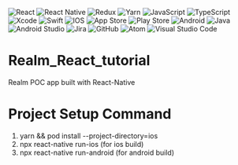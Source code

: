 ![React](https://img.shields.io/badge/react-%2320232a.svg?style=flat&logo=react&logoColor=%2361DAFB)
![React Native](https://img.shields.io/badge/react_native-%2320232a.svg?style=flat&logo=react&logoColor=%2361DAFB)
![Redux](https://img.shields.io/badge/redux-%23593d88.svg?style=flat&logo=redux&logoColor=white)
![Yarn](https://img.shields.io/badge/yarn-%232C8EBB.svg?style=flat&logo=yarn&logoColor=white)
![JavaScript](https://img.shields.io/badge/javascript-%23323330.svg?style=flat&logo=javascript&logoColor=%23F7DF1E)
![TypeScript](https://img.shields.io/badge/typescript-%23007ACC.svg?style=flat&logo=typescript&logoColor=white)
![Xcode](https://img.shields.io/badge/Xcode-007ACC?style=flat&logo=Xcode&logoColor=white)
![Swift](https://img.shields.io/badge/swift-F54A2A?style=flat&logo=swift&logoColor=white)
![IOS](https://img.shields.io/badge/iOS-000000?style=flat&logo=ios&logoColor=white)
![App Store](https://img.shields.io/badge/App_Store-0D96F6?style=flat&logo=app-store&logoColor=white)
![Play Store](https://img.shields.io/badge/Google_Play-414141?style=flat&logo=google-play&logoColor=white)
![Android](https://img.shields.io/badge/Android-3DDC84?style=flat&logo=android&logoColor=white)
![Java](https://img.shields.io/badge/java-%23ED8B00.svg?style=flat&logo=java&logoColor=white)
![Android Studio](https://img.shields.io/badge/Android%20Studio-3DDC84.svg?style=flat&logo=android-studio&logoColor=white)
![Jira](https://img.shields.io/badge/jira-%230A0FFF.svg?style=flat&logo=jira&logoColor=white)
![GitHub](https://img.shields.io/badge/github-%23121011.svg?style=flat&logo=github&logoColor=white)
![Atom](https://img.shields.io/badge/Atom-%2366595C.svg?style=flat&logo=atom&logoColor=white)
![Visual Studio Code](https://img.shields.io/badge/Visual%20Studio%20Code-0078d7.svg?style=flat&logo=visual-studio-code&logoColor=white)



# Realm_React_tutorial

Realm POC app built with React-Native

# Project Setup Command

1. yarn && pod install --project-directory=ios  
2. npx react-native run-ios (for ios build)
3. npx react-native run-android (for android build)
